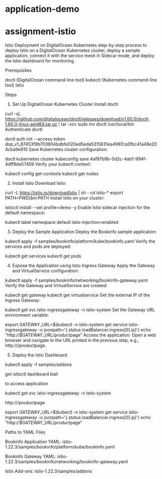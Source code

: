 # application-demo

# assignment-istio

Istio Deployment on DigitalOcean Kubernetes
 step-by-step process to deploy Istio on a DigitalOcean Kubernetes cluster, deploy a sample application, connect it with the service mesh in Sidecar mode, and deploy the Istio dashboard for monitoring.

Prerequisites

doctl (DigitalOcean command-line tool)
kubectl (Kubernetes command-line tool)
Istio

Steps

1. Set Up DigitalOcean Kubernetes Cluster
Install doctl:


curl -sL https://github.com/digitalocean/doctl/releases/download/v1.60.0/doctl-1.60.0-linux-amd64.tar.gz | tar -xzv
sudo mv doctl /usr/local/bin
Authenticate doctl:


doctl auth init --access-token dop_v1_87453f9b703904bdbfe020ed5eda5315831ea4997ca3fbc41a48e204cba9e910
Save Kubernetes cluster configuration:


doctl kubernetes cluster kubeconfig save 4af97b9b-0d2c-4ab1-994f-4dff9de57459
Verify your kubectl context:


kubectl config get-contexts
kubectl get nodes

2. Install Istio
Download Istio:

curl -L https://istio.io/downloadIstio | sh -
cd istio-*
export PATH=$PWD/bin:$PATH
Install Istio on your cluster:


istioctl install --set profile=demo -y
Enable Istio sidecar injection for the default namespace:


kubectl label namespace default istio-injection=enabled

3. Deploy the Sample Application
Deploy the Bookinfo sample application:


kubectl apply -f samples/bookinfo/platform/kube/bookinfo.yaml
Verify the services and pods are deployed:


kubectl get services
kubectl get pods

4. Expose the Application using Istio Ingress Gateway
Apply the Gateway and VirtualService configuration:


kubectl apply -f samples/bookinfo/networking/bookinfo-gateway.yaml
Verify the Gateway and VirtualService are created:


kubectl get gateway
kubectl get virtualservice
Get the external IP of the Ingress Gateway:


kubectl get svc istio-ingressgateway -n istio-system
Set the Gateway URL environment variable:


export GATEWAY_URL=$(kubectl -n istio-system get service istio-ingressgateway -o jsonpath='{.status.loadBalancer.ingress[0].ip}')
echo "http://$GATEWAY_URL/productpage"
Access the application:
Open a web browser and navigate to the URL printed in the previous step, e.g., http://<EXTERNAL-IP>/productpage.

5. Deploy the Istio Dashboard


kubectl apply -f samples/addons

get istioctl dashboard kiali

to access application 

kubectl get svc istio-ingressgateway -n istio-system

http://<EXTERNAL-IP>/productpage

export GATEWAY_URL=$(kubectl -n istio-system get service istio-ingressgateway -o jsonpath='{.status.loadBalancer.ingress[0].ip}')
echo "http://$GATEWAY_URL/productpage"



Paths to YAML Files

Bookinfo Application YAML: istio-1.22.3/samples/bookinfo/platform/kube/bookinfo.yaml

Bookinfo Gateway YAML: istio-1.22.3/samples/bookinfo/networking/bookinfo-gateway.yaml

Istio Add-ons: istio-1.22.3/samples/addons
